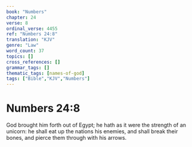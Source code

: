 ```yaml
---
book: "Numbers"
chapter: 24
verse: 8
ordinal_verse: 4455
ref: "Numbers 24:8"
translation: "KJV"
genre: "Law"
word_count: 37
topics: []
cross_references: []
grammar_tags: []
thematic_tags: [names-of-god]
tags: ["Bible","KJV","Numbers"]
---
```


# Numbers 24:8

God brought him forth out of Egypt; he hath as it were the strength of an unicorn: he shall eat up the nations his enemies, and shall break their bones, and pierce them through with his arrows.
